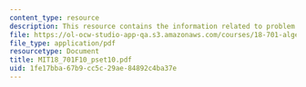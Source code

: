 ```yaml
---
content_type: resource
description: This resource contains the information related to problem set 10.
file: https://ol-ocw-studio-app-qa.s3.amazonaws.com/courses/18-701-algebra-i-fall-2010/1fe17bba67b9cc5c29ae84892c4ba37e_MIT18_701F10_pset10.pdf
file_type: application/pdf
resourcetype: Document
title: MIT18_701F10_pset10.pdf
uid: 1fe17bba-67b9-cc5c-29ae-84892c4ba37e
---
```

